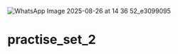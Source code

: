 ![WhatsApp Image 2025-08-26 at 14 36 52_e3099095](https://github.com/user-attachments/assets/cd348d2a-86d2-41d2-8d29-2005fc52a60a)
# practise_set_2
